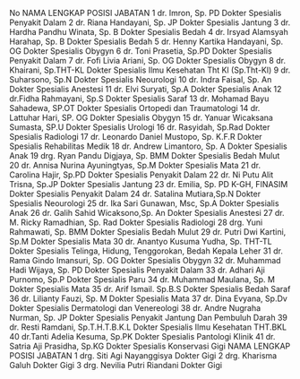 No	NAMA LENGKAP	POSISI JABATAN
1	dr. Imron, Sp. PD	Dokter Spesialis Penyakit Dalam
2	dr. Riana Handayani, Sp. JP	Dokter Spesialis Jantung
3	dr. Hardha Pandhu Winata, Sp. B	Dokter Spesialis Bedah
4	dr. Irsyad Alamsyah Harahap, Sp. B	Dokter Spesialis Bedah
5	dr. Henny Kartika Handayani, Sp. OG	Dokter Spesialis Obygyn
6	dr. Toni Prasetia, Sp.PD	Dokter Spesialis Penyakit Dalam
7	dr. Fofi Livia Ariani, Sp. OG	Dokter Spesialis Obygyn
8	dr. Khairani, Sp.THT-KL	Dokter Spesialis Ilmu Kesehatan Tht Kl (Sp.Tht-Kl)
9	dr. Suharsono, Sp.N	Dokter Spesialis Neourologi
10	dr. Indra Faisal, Sp. An	Dokter Spesialis Anestesi
11	dr. Elvi Suryati, Sp.A	Dokter Spesialis Anak
12	dr.Fidha Rahmayani, Sp.S	Dokter Spesialis Saraf
13	dr. Mohamad Bayu Sahadewa, SP.OT	Dokter Spesialis Ortopedi dan Traumatologi
14	dr. Lattuhar Hari, SP. OG	Dokter Spesialis Obygyn
15	dr. Yanuar Wicaksana Sumasta, SP.U	Dokter Spesialis Urologi
16	dr. Rasyidah, Sp.Rad	Dokter Spesialis Radiologi
17	dr. Leonardo Daniel Mustopo, Sp. K.F.R 	Dokter Spesialis Rehabilitas Medik
18	dr. Andrew Limantoro, Sp. A	Dokter Spesialis Anak
19	drg. Ryan Pandu Digjaya, Sp. BMM	Dokter Spesialis  Bedah Mulut
20	dr. Annisa Nurina Ayuningtyas, Sp.M 	Dokter Spesialis Mata
21	dr. Carolina Hajir, Sp.PD	Dokter Spesialis Penyakit Dalam
22	dr. Ni Putu Alit Trisna, Sp.JP	Dokter Spesialis Jantung
23	dr. Emilia, Sp. PD K-GH, FINASIM 	Dokter Spesialis Penyakit Dalam
24	dr. Satalina Mutiara,Sp.N	Dokter Spesialis Neourologi
25	dr. Ika Sari Gunawan, Msc, Sp.A	Dokter Spesialis Anak
26	dr. Galih Sahid Wicaksono,Sp. An	Dokter Spesialis Anestesi
27	dr. M. Ricky Ramadhian, Sp. Rad	Dokter Spesialis Radiologi
28	drg. Yuni Rahmawati, Sp. BMM	Dokter Spesialis  Bedah Mulut
29	dr. Putri Dwi Kartini, Sp.M	Dokter Spesialis Mata
30	dr. Anantyo Kusuma Yudha, Sp. THT-TL	Dokter Spesialis Telinga, Hidung, Tenggorokan, Bedah Kepala Leher
31	dr. Rama Gindo Imansuri, Sp. OG	Dokter Spesialis Obygyn
32	dr. Muhammad Hadi Wijaya, Sp. PD	Dokter Spesialis Penyakit Dalam
33	dr. Adhari Aji Purnomo, Sp.P	Dokter Spesialis Paru
34	dr. Muhammad Maulana, Sp. M	Dokter Spesialis Mata
35	dr. Arif Ismail. Sp.B.S	Dokter Spesialis Bedah Saraf
36	dr. Lilianty Fauzi, Sp. M	Dokter Spesialis Mata
37	dr. Dina Evyana, Sp.Dv	Dokter Spesialis Dermatologi dan Venereologi
38	dr. Andre Nugraha Nurman, Sp. JP	Dokter Spesialis Penyakit Jantung Dan Pembuluh Darah
39	dr. Resti Ramdani, Sp.T.H.T.B.K.L	Dokter Spesialis Ilmu Kesehatan THT.BKL 
40	dr.Tanti Adelia Kesuma, Sp.PK	Dokter Spesialis Pantologi Klinik
41	dr. Satria Aji Prasidha, Sp.KG	Dokter Spesialis Konservasi Gigi
 	NAMA LENGKAP	POSISI JABATAN
1	drg. Siti Agi Nayanggisya 	Dokter Gigi
2	drg. Kharisma Galuh 	Dokter Gigi
3	drg. Nevilia Putri Riandani	Dokter Gigi
